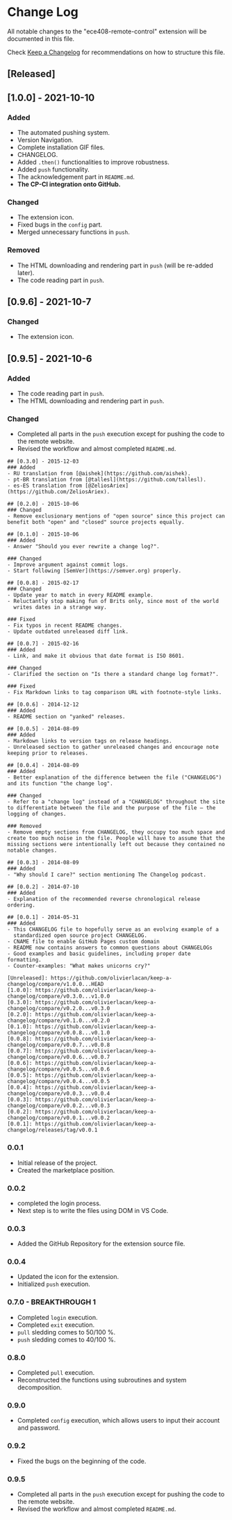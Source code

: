 # Change Log

All notable changes to the "ece408-remote-control" extension will be documented in this file.

Check [Keep a Changelog](http://keepachangelog.com/) for recommendations on how to structure this file.

## [Released]



## [1.0.0] - 2021-10-10

### Added

-   The automated pushing system.
-   Version Navigation.
-   Complete installation GIF files.
-   CHANGELOG.
-   Added `.then()` functionalities to improve robustness.
-   Added `push` functionality.
-   The acknowledgement part in `README.md`.
-   **The CP-CI integration onto GitHub.**

###  Changed

-   The extension icon.
-   Fixed bugs in the `config` part.
-   Merged unnecessary functions in `push`.

### Removed

-   The HTML downloading and  rendering part in `push` (will be re-added later).
-   The code reading part in `push`.



## [0.9.6] - 2021-10-7

### Changed

-   The extension icon.



## [0.9.5] - 2021-10-6

### Added

-   The code reading part in `push`.
-   The HTML downloading and rendering part in `push`.

### Changed

-   Completed all parts in the `push` execution except for pushing the code to the remote website.
-   Revised the workflow and almost completed `README.md`.





```
## [0.3.0] - 2015-12-03
### Added
- RU translation from [@aishek](https://github.com/aishek).
- pt-BR translation from [@tallesl](https://github.com/tallesl).
- es-ES translation from [@ZeliosAriex](https://github.com/ZeliosAriex).

## [0.2.0] - 2015-10-06
### Changed
- Remove exclusionary mentions of "open source" since this project can
benefit both "open" and "closed" source projects equally.

## [0.1.0] - 2015-10-06
### Added
- Answer "Should you ever rewrite a change log?".

### Changed
- Improve argument against commit logs.
- Start following [SemVer](https://semver.org) properly.

## [0.0.8] - 2015-02-17
### Changed
- Update year to match in every README example.
- Reluctantly stop making fun of Brits only, since most of the world
  writes dates in a strange way.

### Fixed
- Fix typos in recent README changes.
- Update outdated unreleased diff link.

## [0.0.7] - 2015-02-16
### Added
- Link, and make it obvious that date format is ISO 8601.

### Changed
- Clarified the section on "Is there a standard change log format?".

### Fixed
- Fix Markdown links to tag comparison URL with footnote-style links.

## [0.0.6] - 2014-12-12
### Added
- README section on "yanked" releases.

## [0.0.5] - 2014-08-09
### Added
- Markdown links to version tags on release headings.
- Unreleased section to gather unreleased changes and encourage note
keeping prior to releases.

## [0.0.4] - 2014-08-09
### Added
- Better explanation of the difference between the file ("CHANGELOG")
and its function "the change log".

### Changed
- Refer to a "change log" instead of a "CHANGELOG" throughout the site
to differentiate between the file and the purpose of the file — the
logging of changes.

### Removed
- Remove empty sections from CHANGELOG, they occupy too much space and
create too much noise in the file. People will have to assume that the
missing sections were intentionally left out because they contained no
notable changes.

## [0.0.3] - 2014-08-09
### Added
- "Why should I care?" section mentioning The Changelog podcast.

## [0.0.2] - 2014-07-10
### Added
- Explanation of the recommended reverse chronological release ordering.

## [0.0.1] - 2014-05-31
### Added
- This CHANGELOG file to hopefully serve as an evolving example of a
  standardized open source project CHANGELOG.
- CNAME file to enable GitHub Pages custom domain
- README now contains answers to common questions about CHANGELOGs
- Good examples and basic guidelines, including proper date formatting.
- Counter-examples: "What makes unicorns cry?"

[Unreleased]: https://github.com/olivierlacan/keep-a-changelog/compare/v1.0.0...HEAD
[1.0.0]: https://github.com/olivierlacan/keep-a-changelog/compare/v0.3.0...v1.0.0
[0.3.0]: https://github.com/olivierlacan/keep-a-changelog/compare/v0.2.0...v0.3.0
[0.2.0]: https://github.com/olivierlacan/keep-a-changelog/compare/v0.1.0...v0.2.0
[0.1.0]: https://github.com/olivierlacan/keep-a-changelog/compare/v0.0.8...v0.1.0
[0.0.8]: https://github.com/olivierlacan/keep-a-changelog/compare/v0.0.7...v0.0.8
[0.0.7]: https://github.com/olivierlacan/keep-a-changelog/compare/v0.0.6...v0.0.7
[0.0.6]: https://github.com/olivierlacan/keep-a-changelog/compare/v0.0.5...v0.0.6
[0.0.5]: https://github.com/olivierlacan/keep-a-changelog/compare/v0.0.4...v0.0.5
[0.0.4]: https://github.com/olivierlacan/keep-a-changelog/compare/v0.0.3...v0.0.4
[0.0.3]: https://github.com/olivierlacan/keep-a-changelog/compare/v0.0.2...v0.0.3
[0.0.2]: https://github.com/olivierlacan/keep-a-changelog/compare/v0.0.1...v0.0.2
[0.0.1]: https://github.com/olivierlacan/keep-a-changelog/releases/tag/v0.0.1
```

### 0.0.1

-   Initial release of the project.
-   Created the marketplace position.

### 0.0.2

-   completed the login process.
-   Next step is to write the files using DOM in VS Code.

### 0.0.3

-   Added the GitHub Repository for the extension source file.

### 0.0.4

-   Updated the icon for the extension.
-   Initialized `push` execution.

### 0.7.0 - BREAKTHROUGH 1

-   Completed `login` execution.
-   Completed `exit` execution.
-   `pull` sledding comes to 50/100 %.
-   `push` sledding comes to 40/100 %.

### 0.8.0

-   Completed `pull` execution.
-   Reconstructed the functions using subroutines and system decomposition.

### 0.9.0

-   Completed `config` execution, which allows users to input their account and password.

### 0.9.2

-   Fixed the bugs on the beginning of the code.

### 0.9.5

-   Completed all parts in the `push` execution except for pushing the code to the remote website.
-   Revised the workflow and almost completed `README.md`.

